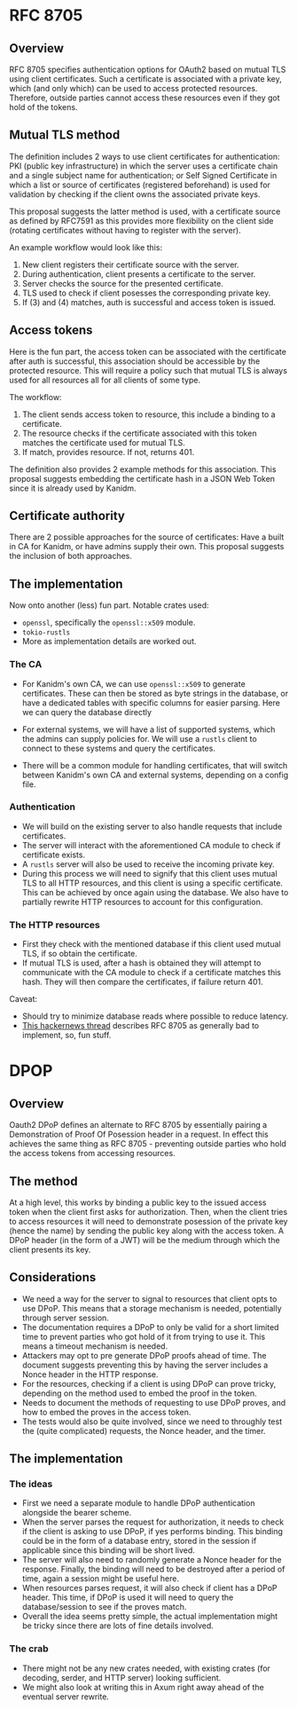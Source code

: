 # RFC 8705

## Overview
RFC 8705 specifies authentication options for OAuth2 based on mutual TLS using client certificates. Such a certificate is associated with a private key, which (and only which) can be used to access protected resources. Therefore, outside parties cannot access these resources even if they got hold of the tokens.

## Mutual TLS method
The definition includes 2 ways to use client certificates for authentication: PKI (public key infrastructure) in which the server uses a certificate chain and a single subject name for authentication; or Self Signed Certificate in which a list or source of certificates (registered beforehand) is used for validation by checking if the client owns the associated private keys.

This proposal suggests the latter method is used, with a certificate source as defined by RFC7591 as this provides more flexibility on the client side (rotating certificates without having to register with the server).

An example workflow would look like this:

1. New client registers their certificate source with the server.
2. During authentication, client presents a certificate to the server.
3. Server checks the source for the presented certificate.
4. TLS used to check if client posesses the corresponding private key.
5. If (3) and (4) matches, auth is successful and access token is issued.

## Access tokens
Here is the fun part, the access token can be associated with the certificate after auth is successful, this association should be accessible by the protected resource. This will require a policy such that mutual TLS is always used for all resources all for all clients of some type.

The workflow:
1. The client sends access token to resource, this include a binding to a certificate.
2. The resource checks if the certificate associated with this token matches the certificate used for mutual TLS.
3. If match, provides resource. If not, returns 401.

The definition also provides 2 example methods for this association. This proposal suggests embedding the certificate hash in a JSON Web Token since it is already used by Kanidm.

## Certificate authority
There are 2 possible approaches for the source of certificates: Have a built in CA for Kanidm, or have admins supply their own. This proposal suggests the inclusion of both approaches.

## The implementation
Now onto another (less) fun part.
Notable crates used:
- `openssl`, specifically the `openssl::x509` module.
- `tokio-rustls`
- More as implementation details are worked out.

### The CA
- For Kanidm's own CA, we can use `openssl::x509` to generate certificates. These can then be stored as byte strings in the database, or have a dedicated tables with specific columns for easier parsing. Here we can query the database directly

- For external systems, we will have a list of supported systems, which the admins can supply policies for. We will use a `rustls` client to connect to these systems and query the certificates.

- There will be a common module for handling certificates, that will switch between Kanidm's own CA and external systems, depending on a config file.

### Authentication
- We will build on the existing server to also handle requests that include certificates.
- The server will interact with the aforementioned CA module to check if certificate exists.
- A `rustls` server will also be used to receive the incoming private key.
- During this process we will need to signify that this client uses mutual TLS to all HTTP resources, and this client is using a specific certificate. This can be achieved by once again using the database. We also have to partially rewrite HTTP resources to account for this configuration.

### The HTTP resources
- First they check with the mentioned database if this client used mutual TLS, if so obtain the certificate.
- If mutual TLS is used, after a hash is obtained they will attempt to communicate with the CA module to check if a certificate matches this hash. They will then compare the certificates, if failure return 401.

Caveat: 
- Should try to minimize database reads where possible to reduce latency.
- [This hackernews thread](https://news.ycombinator.com/item?id=24857145) describes RFC 8705 as generally bad to implement, so, fun stuff.

# DPOP

## Overview
Oauth2 DPoP defines an alternate to RFC 8705 by essentially pairing a Demonstration of Proof Of Posession header in a request. In effect this achieves the same thing as RFC 8705 - preventing outside parties who hold the access tokens from accessing resources.

## The method
At a high level, this works by binding a public key to the issued access token when the client first asks for authorization. Then, when the client tries to access resources it will need to demonstrate posession of the private key (hence the name) by sending the public key along with the access token. A DPoP header (in the form of a JWT) will be the medium through which the client presents its key.

## Considerations
- We need a way for the server to signal to resources that client opts to use DPoP. This means that a storage mechanism is needed, potentially through server session.
- The documentation requires a DPoP to only be valid for a short limited time to prevent parties who got hold of it from trying to use it. This means a timeout mechanism is needed.
- Attackers may opt to pre generate DPoP proofs ahead of time. The document suggests preventing this by having the server includes a Nonce header in the HTTP response.
- For the resources, checking if a client is using DPoP can prove tricky, depending on the method used to embed the proof in the token.
- Needs to document the methods of requesting to use DPoP proves, and how to embed the proves in the access token.
- The tests would also be quite involved, since we need to throughly test the (quite complicated) requests, the Nonce header, and the timer.

## The implementation

### The ideas
- First we need a separate module to handle DPoP authentication alongside the bearer scheme.
- When the server parses the request for authorization, it needs to check if the client is asking to use DPoP, if yes performs binding. This binding could be in the form of a database entry, stored in the session if applicable since this binding will be short lived. 
- The server will also need to randomly generate a Nonce header for the response. Finally, the binding will need to be destroyed after a period of time, again a session might be useful here.
- When resources parses request, it will also check if client has a DPoP header. This time, if DPoP is used it will need to query the database/session to see if the proves match.
- Overall the idea seems pretty simple, the actual implementation might be tricky since there are lots of fine details involved.

### The crab
- There might not be any new crates needed, with existing crates (for decoding, serder, and HTTP server) looking sufficient.
- We might also look at writing this in Axum right away ahead of the eventual server rewrite.